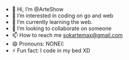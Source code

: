 - 👋 Hi, I’m @ArteShow
- 👀 I’m interested in coding on go and web
- 🌱 I’m currently learning the web.
- 💞️ I’m looking to collaborate on someone
- 📫 How to reach me sokartemax@gmail.com
- 😄 Pronouns: NONE(:
- ⚡ Fun fact: I code in my bed XD

<!---
ArteShow/ArteShow is a ✨ special ✨ repository because its `README.md` (this file) appears on your GitHub profile.
You can click the Preview link to take a look at your changes.
--->

